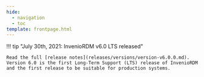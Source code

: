 ```yaml
---
hide:
  - navigation
  - toc
template: frontpage.html
---
```


!!! tip "July 30th, 2021: InvenioRDM v6.0 LTS released"

    Read the full [release notes](releases/versions/version-v6.0.0.md). Version 6.0 is the first Long-Term Support (LTS) release of InvenioRDM and the first release to be suitable for production systems.
